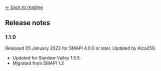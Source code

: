 ﻿[← back to readme](README.md)

## Release notes
### 1.1.0
Released 05 January 2023 for SMAPI 4.0.0 or later. Updated by Alca259.

* Updated for Stardew Valley 1.5.5.
* Migrated from SMAPI 1.2